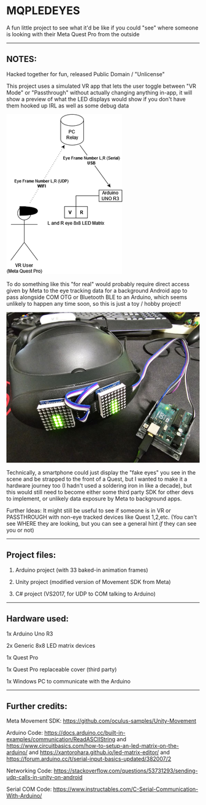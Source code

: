 # MQPLEDEYES
A fun little project to see what it'd be like if you could "see" where someone is looking with their Meta Quest Pro from the outside

------
NOTES:
------

Hacked together for fun, released Public Domain / "Unlicense"

This project uses a simulated VR app that lets the user toggle between "VR Mode" or "Passthrough" without actually changing anything in-app, it will show a preview of what the LED displays would show if you don't have them hooked up IRL as well as some debug data

![Device Diagram](https://raw.githubusercontent.com/bigelod/MQPLEDEYES/main/DeviceSetup.png?raw=true)

To do something like this "for real" would probably require direct access given by Meta to the eye tracking data for a background Android app to pass alongside COM OTG or Bluetooth BLE to an Arduino, which seems unlikely to happen any time soon, so this is just a toy / hobby project!

![Entire Setup](https://github.com/bigelod/MQPLEDEYES/blob/main/Media/1.JPG?raw=true)

Technically, a smartphone could just display the "fake eyes" you see in the scene and be strapped to the front of a Quest, but I wanted to make it a hardware journey too (I hadn't used a soldering iron in like a decade), but this would still need to become either some third party SDK for other devs to implement, or unlikely data exposure by Meta to background apps.

Further Ideas: It might still be useful to see if someone is in VR or PASSTHROUGH with non-eye tracked devices like Quest 1,2,etc. (You can't see WHERE they are looking, but you can see a general hint *if* they can see you or not)

------------------
Project files:
------------------

1. Arduino project (with 33 baked-in animation frames)

2. Unity project (modified version of Movement SDK from Meta)

3. C# project (VS2017, for UDP to COM talking to Arduino)


------------------
Hardware used:
------------------

1x Arduino Uno R3

2x Generic 8x8 LED matrix devices

1x Quest Pro

1x Quest Pro replaceable cover (third party)

1x Windows PC to communicate with the Arduino

------------------
Further credits:
------------------

Meta Movement SDK: https://github.com/oculus-samples/Unity-Movement

Arduino Code: https://docs.arduino.cc/built-in-examples/communication/ReadASCIIString
and https://www.circuitbasics.com/how-to-setup-an-led-matrix-on-the-arduino/
and https://xantorohara.github.io/led-matrix-editor/
and https://forum.arduino.cc/t/serial-input-basics-updated/382007/2

Networking Code: https://stackoverflow.com/questions/53731293/sending-udp-calls-in-unity-on-android

Serial COM Code: https://www.instructables.com/C-Serial-Communication-With-Arduino/
